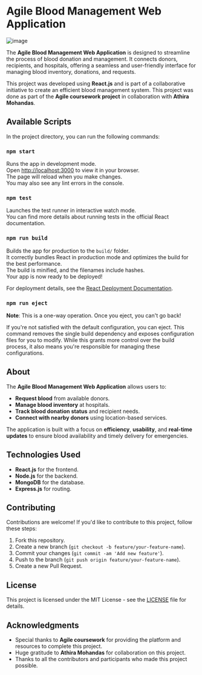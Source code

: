 

# Agile Blood Management Web Application

![image](https://github.com/user-attachments/assets/f66ce5e2-a783-43c5-9b53-a0115be71939) 

The **Agile Blood Management Web Application** is designed to streamline the process of blood donation and management. It connects donors, recipients, and hospitals, offering a seamless and user-friendly interface for managing blood inventory, donations, and requests.

This project was developed using **React.js** and is part of a collaborative initiative to create an efficient blood management system. This project was done as part of the **Agile coursework project** in collaboration with **Athira Mohandas**.



## Available Scripts

In the project directory, you can run the following commands:

### `npm start`
Runs the app in development mode.  
Open [http://localhost:3000](http://localhost:3000) to view it in your browser.  
The page will reload when you make changes.  
You may also see any lint errors in the console.

### `npm test`
Launches the test runner in interactive watch mode.  
You can find more details about running tests in the official React documentation.

### `npm run build`
Builds the app for production to the `build/` folder.  
It correctly bundles React in production mode and optimizes the build for the best performance.  
The build is minified, and the filenames include hashes.  
Your app is now ready to be deployed!

For deployment details, see the [React Deployment Documentation](https://facebook.github.io/create-react-app/docs/deployment).

### `npm run eject`
**Note**: This is a one-way operation. Once you eject, you can't go back!

If you're not satisfied with the default configuration, you can eject. This command removes the single build dependency and exposes configuration files for you to modify. While this grants more control over the build process, it also means you're responsible for managing these configurations.


## About

The **Agile Blood Management Web Application** allows users to:
- **Request blood** from available donors.
- **Manage blood inventory** at hospitals.
- **Track blood donation status** and recipient needs.
- **Connect with nearby donors** using location-based services.

The application is built with a focus on **efficiency**, **usability**, and **real-time updates** to ensure blood availability and timely delivery for emergencies.



## Technologies Used
- **React.js** for the frontend.
- **Node.js** for the backend.
- **MongoDB** for the database.
- **Express.js** for routing.


## Contributing

Contributions are welcome! If you'd like to contribute to this project, follow these steps:

1. Fork this repository.
2. Create a new branch (`git checkout -b feature/your-feature-name`).
3. Commit your changes (`git commit -am 'Add new feature'`).
4. Push to the branch (`git push origin feature/your-feature-name`).
5. Create a new Pull Request.



## License

This project is licensed under the MIT License - see the [LICENSE](LICENSE) file for details.



## Acknowledgments

- Special thanks to **Agile coursework** for providing the platform and resources to complete this project.
- Huge gratitude to **Athira Mohandas** for collaboration on this project.
- Thanks to all the contributors and participants who made this project possible.
